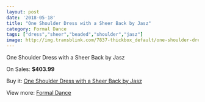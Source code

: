 ```yaml
---
layout: post
date: '2018-05-18'
title: "One Shoulder Dress with a Sheer Back by Jasz"
category: Formal Dance
tags: ["dress","sheer","beaded","shoulder","jasz"]
image: http://img.transblink.com/7837-thickbox_default/one-shoulder-dress-with-a-sheer-back-by-jasz.jpg
---
```

One Shoulder Dress with a Sheer Back by Jasz

On Sales: **$403.99**
<a href="https://www.transblink.com/en/formal-dance/2538-one-shoulder-dress-with-a-sheer-back-by-jasz.html"><amp-img layout="responsive" width="600" height="600" src="//img.transblink.com/7837-thickbox_default/one-shoulder-dress-with-a-sheer-back-by-jasz.jpg" alt="One Shoulder Dress with a Sheer Back by Jasz 0" /></a>
<a href="https://www.transblink.com/en/formal-dance/2538-one-shoulder-dress-with-a-sheer-back-by-jasz.html"><amp-img layout="responsive" width="600" height="600" src="//img.transblink.com/7839-thickbox_default/one-shoulder-dress-with-a-sheer-back-by-jasz.jpg" alt="One Shoulder Dress with a Sheer Back by Jasz 1" /></a>
<a href="https://www.transblink.com/en/formal-dance/2538-one-shoulder-dress-with-a-sheer-back-by-jasz.html"><amp-img layout="responsive" width="600" height="600" src="//img.transblink.com/7838-thickbox_default/one-shoulder-dress-with-a-sheer-back-by-jasz.jpg" alt="One Shoulder Dress with a Sheer Back by Jasz 2" /></a>

Buy it: [One Shoulder Dress with a Sheer Back by Jasz](https://www.transblink.com/en/formal-dance/2538-one-shoulder-dress-with-a-sheer-back-by-jasz.html "One Shoulder Dress with a Sheer Back by Jasz")

View more: [Formal Dance](https://www.transblink.com/en/6-formal-dance "Formal Dance")